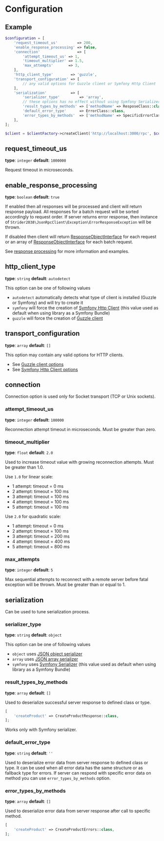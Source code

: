 # Configuration

## Example

```php
$configuration = [
    'request_timeout_us'         => 200,
    'enable_response_processing' => false,
    'connection'                 => [
        'attempt_timeout_us' => 1,
        'timeout_multiplier' => 1.5,
        'max_attempts'       => 3,
    ],
    'http_client_type'        => 'guzzle',
    'transport_configuration' => [
        // any valid options for Guzzle client or Symfony Http Client
    ],
    'serialization'           => [
        'serializer_type'         => 'array',
        // these options has no effect without using Symfony Serializer
        'result_types_by_methods' => ['methodName' => ResposeClass::class],
        'default_error_type'      => ErrorClass::class,
        'error_types_by_methods'  => ['methodName' => SpecificErrorClass::class],
    ],
];

$client = $clientFactory->createClient('http://localhost:3000/rpc', $configuration);
```

## request_timeout_us

**type**: `integer` **default**: `1000000`

Request timeout in microseconds.

## enable_response_processing

**type**: `boolean` **default**: `true`

If enabled then all responses will be processed and client will return response payload. All responses for a batch request will be sorted accordingly to request order. If server returns error response, then instance of `Strider2038\JsonRpcClient\Exception\ErrorResponseException` will be thrown.

If disabled then client will return [ResponseObjectInterface](./../src/Response/ResponseObjectInterface.php) for each request or an array of [ResponseObjectInterface](./../src/Response/ResponseObjectInterface.php) for each batch request.

See [response processing](usage_guide.md#response-processing-and-error-handling) for more information and examples.

## http_client_type

**type**: `string` **default**: `autodetect`

This option can be one of following values

* `autodetect` automatically detects what type of client is installed (Guzzle or Symfony) and will try to create it
* `symfony` will force the creation of [Symfony Http Client](https://symfony.com/doc/current/components/http_client.html) (this value used as default when using library as a Symfony Bundle)
* `guzzle` will force the creation of [Guzzle client](https://github.com/guzzle/guzzle)

## transport_configuration

**type**: `array` **default**: `[]`

This option may contain any valid options for HTTP clients.

* See [Guzzle client options](http://docs.guzzlephp.org/en/stable/request-options.html)
* See [Symfony Http Client options](https://symfony.com/doc/current/reference/configuration/framework.html#reference-http-client)

## connection

Connection option is used only for Socket transport (TCP or Unix sockets).

### attempt_timeout_us

**type**: `integer` **default**: `100000`

Reconnection attempt timeout in microseconds. Must be greater than zero.

### timeout_multiplier

**type**: `float` **default**: `2.0`

Used to increase timeout value with growing reconnection attempts. Must be greater than 1.0.

Use `1.0` for linear scale:

* 1 attempt: timeout = 0 ms
* 2 attempt: timeout = 100 ms
* 3 attempt: timeout = 100 ms
* 4 attempt: timeout = 100 ms
* 5 attempt: timeout = 100 ms

Use `2.0` for quadratic scale:

* 1 attempt: timeout = 0 ms
* 2 attempt: timeout = 100 ms
* 3 attempt: timeout = 200 ms
* 4 attempt: timeout = 400 ms
* 5 attempt: timeout = 800 ms

### max_attempts

**type**: `integer` **default**: `5`

Max sequential attempts to reconnect with a remote server before fatal exception will be thrown. Must be greater than or equal to 1.

## serialization

Can be used to tune serialization process.

### serializer_type

**type**: `string` **default**: `object`

This option can be one of following values

* `object` uses [JSON object serializer](usage_guide.md#json-object-serializer)
* `array` uses [JSON array serializer](usage_guide.md#json-array-serializer)
* `symfony` uses [Symfony Serializer](usage_guide.md#symfony-serializer) (this value used as default when using library as a Symfony Bundle)

### result_types_by_methods

**type**: `array` **default**: `[]`

Used to deserialize successful server response to defined class or type.

```php
[
    'createProduct' => CreateProductResponse::class,
];
```

Works only with Symfony serializer.

### default_error_type

**type**: `string` **default**: `''`

Used to deserialize error data from server response to defined class or type. It can be used when all error data has the same structure or as fallback type for errors. If server can respond with specific error data on method you can use `error_types_by_methods` option.

### error_types_by_methods

**type**: `array` **default**: `[]`

Used to deserialize error data from server response after call to specific method.

```php
[
    'createProduct' => CreateProductErrors::class,
];
```
